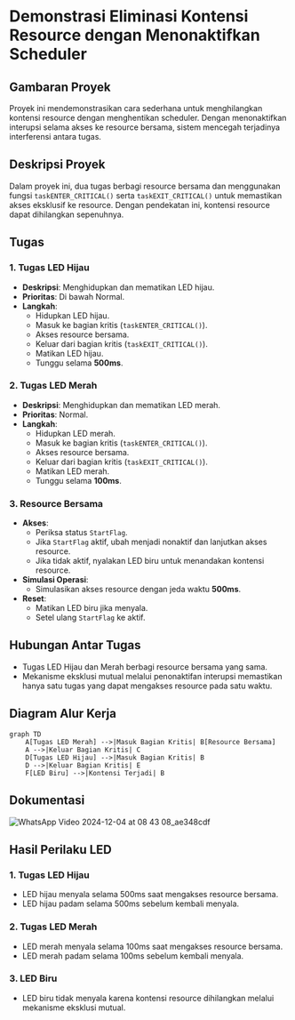 # Demonstrasi Eliminasi Kontensi Resource dengan Menonaktifkan Scheduler

## Gambaran Proyek

Proyek ini mendemonstrasikan cara sederhana untuk menghilangkan kontensi resource dengan menghentikan scheduler. Dengan menonaktifkan interupsi selama akses ke resource bersama, sistem mencegah terjadinya interferensi antara tugas.

## Deskripsi Proyek

Dalam proyek ini, dua tugas berbagi resource bersama dan menggunakan fungsi `taskENTER_CRITICAL()` serta `taskEXIT_CRITICAL()` untuk memastikan akses eksklusif ke resource. Dengan pendekatan ini, kontensi resource dapat dihilangkan sepenuhnya.

## Tugas

### 1. **Tugas LED Hijau**
   - **Deskripsi**: Menghidupkan dan mematikan LED hijau.
   - **Prioritas**: Di bawah Normal.
   - **Langkah**:
     - Hidupkan LED hijau.
     - Masuk ke bagian kritis (`taskENTER_CRITICAL()`).
     - Akses resource bersama.
     - Keluar dari bagian kritis (`taskEXIT_CRITICAL()`).
     - Matikan LED hijau.
     - Tunggu selama **500ms**.

### 2. **Tugas LED Merah**
   - **Deskripsi**: Menghidupkan dan mematikan LED merah.
   - **Prioritas**: Normal.
   - **Langkah**:
     - Hidupkan LED merah.
     - Masuk ke bagian kritis (`taskENTER_CRITICAL()`).
     - Akses resource bersama.
     - Keluar dari bagian kritis (`taskEXIT_CRITICAL()`).
     - Matikan LED merah.
     - Tunggu selama **100ms**.

### 3. **Resource Bersama**
   - **Akses**:
     - Periksa status `StartFlag`.
     - Jika `StartFlag` aktif, ubah menjadi nonaktif dan lanjutkan akses resource.
     - Jika tidak aktif, nyalakan LED biru untuk menandakan kontensi resource.
   - **Simulasi Operasi**:
     - Simulasikan akses resource dengan jeda waktu **500ms**.
   - **Reset**:
     - Matikan LED biru jika menyala.
     - Setel ulang `StartFlag` ke aktif.

## Hubungan Antar Tugas

- Tugas LED Hijau dan Merah berbagi resource bersama yang sama.
- Mekanisme eksklusi mutual melalui penonaktifan interupsi memastikan hanya satu tugas yang dapat mengakses resource pada satu waktu.

## Diagram Alur Kerja

```mermaid
graph TD
    A[Tugas LED Merah] -->|Masuk Bagian Kritis| B[Resource Bersama]
    A -->|Keluar Bagian Kritis| C
    D[Tugas LED Hijau] -->|Masuk Bagian Kritis| B
    D -->|Keluar Bagian Kritis| E
    F[LED Biru] -->|Kontensi Terjadi| B
```
## Dokumentasi
![WhatsApp Video 2024-12-04 at 08 43 08_ae348cdf](https://github.com/user-attachments/assets/18511f82-e1ae-4c5d-8f64-789f57deb33d)

## Hasil Perilaku LED
### 1. **Tugas LED Hijau**
  - LED hijau menyala selama 500ms saat mengakses resource bersama.
  - LED hijau padam selama 500ms sebelum kembali menyala.

### 2. **Tugas LED Merah**
  - LED merah menyala selama 100ms saat mengakses resource bersama.
  - LED merah padam selama 100ms sebelum kembali menyala.
    
### 3. **LED Biru**
  - LED biru tidak menyala karena kontensi resource dihilangkan melalui mekanisme eksklusi mutual.

